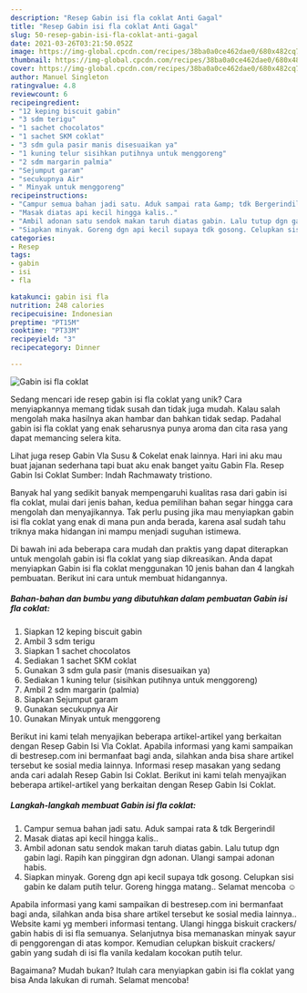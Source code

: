 ```yaml
---
description: "Resep Gabin isi fla coklat Anti Gagal"
title: "Resep Gabin isi fla coklat Anti Gagal"
slug: 50-resep-gabin-isi-fla-coklat-anti-gagal
date: 2021-03-26T03:21:50.052Z
image: https://img-global.cpcdn.com/recipes/38ba0a0ce462dae0/680x482cq70/gabin-isi-fla-coklat-foto-resep-utama.jpg
thumbnail: https://img-global.cpcdn.com/recipes/38ba0a0ce462dae0/680x482cq70/gabin-isi-fla-coklat-foto-resep-utama.jpg
cover: https://img-global.cpcdn.com/recipes/38ba0a0ce462dae0/680x482cq70/gabin-isi-fla-coklat-foto-resep-utama.jpg
author: Manuel Singleton
ratingvalue: 4.8
reviewcount: 6
recipeingredient:
- "12 keping biscuit gabin"
- "3 sdm terigu"
- "1 sachet chocolatos"
- "1 sachet SKM coklat"
- "3 sdm gula pasir manis disesuaikan ya"
- "1 kuning telur sisihkan putihnya untuk menggoreng"
- "2 sdm margarin palmia"
- "Sejumput garam"
- "secukupnya Air"
- " Minyak untuk menggoreng"
recipeinstructions:
- "Campur semua bahan jadi satu. Aduk sampai rata &amp; tdk Bergerindil"
- "Masak diatas api kecil hingga kalis.."
- "Ambil adonan satu sendok makan taruh diatas gabin. Lalu tutup dgn gabin lagi. Rapih kan pinggiran dgn adonan. Ulangi sampai adonan habis."
- "Siapkan minyak. Goreng dgn api kecil supaya tdk gosong. Celupkan sisi gabin ke dalam putih telur. Goreng hingga matang.. Selamat mencoba ☺"
categories:
- Resep
tags:
- gabin
- isi
- fla

katakunci: gabin isi fla 
nutrition: 248 calories
recipecuisine: Indonesian
preptime: "PT15M"
cooktime: "PT33M"
recipeyield: "3"
recipecategory: Dinner

---
```



![Gabin isi fla coklat](https://img-global.cpcdn.com/recipes/38ba0a0ce462dae0/680x482cq70/gabin-isi-fla-coklat-foto-resep-utama.jpg)

Sedang mencari ide resep gabin isi fla coklat yang unik? Cara menyiapkannya memang tidak susah dan tidak juga mudah. Kalau salah mengolah maka hasilnya akan hambar dan bahkan tidak sedap. Padahal gabin isi fla coklat yang enak seharusnya punya aroma dan cita rasa yang dapat memancing selera kita.

Lihat juga resep Gabin Vla Susu &amp; Cokelat enak lainnya. Hari ini aku mau buat jajanan sederhana tapi buat aku enak banget yaitu Gabin Fla. Resep Gabin Isi Coklat Sumber: Indah Rachmawaty tristiono.

Banyak hal yang sedikit banyak mempengaruhi kualitas rasa dari gabin isi fla coklat, mulai dari jenis bahan, kedua pemilihan bahan segar hingga cara mengolah dan menyajikannya. Tak perlu pusing jika mau menyiapkan gabin isi fla coklat yang enak di mana pun anda berada, karena asal sudah tahu triknya maka hidangan ini mampu menjadi suguhan istimewa.


Di bawah ini ada beberapa cara mudah dan praktis yang dapat diterapkan untuk mengolah gabin isi fla coklat yang siap dikreasikan. Anda dapat menyiapkan Gabin isi fla coklat menggunakan 10 jenis bahan dan 4 langkah pembuatan. Berikut ini cara untuk membuat hidangannya.

<!--inarticleads1-->

##### Bahan-bahan dan bumbu yang dibutuhkan dalam pembuatan Gabin isi fla coklat:

1. Siapkan 12 keping biscuit gabin
1. Ambil 3 sdm terigu
1. Siapkan 1 sachet chocolatos
1. Sediakan 1 sachet SKM coklat
1. Gunakan 3 sdm gula pasir (manis disesuaikan ya)
1. Sediakan 1 kuning telur (sisihkan putihnya untuk menggoreng)
1. Ambil 2 sdm margarin (palmia)
1. Siapkan Sejumput garam
1. Gunakan secukupnya Air
1. Gunakan  Minyak untuk menggoreng


Berikut ini kami telah menyajikan beberapa artikel-artikel yang berkaitan dengan Resep Gabin Isi Vla Coklat. Apabila informasi yang kami sampaikan di bestresep.com ini bermanfaat bagi anda, silahkan anda bisa share artikel tersebut ke sosial media lainnya. Informasi resep masakan yang sedang anda cari adalah Resep Gabin Isi Coklat. Berikut ini kami telah menyajikan beberapa artikel-artikel yang berkaitan dengan Resep Gabin Isi Coklat. 

<!--inarticleads2-->

##### Langkah-langkah membuat Gabin isi fla coklat:

1. Campur semua bahan jadi satu. Aduk sampai rata &amp; tdk Bergerindil
1. Masak diatas api kecil hingga kalis..
1. Ambil adonan satu sendok makan taruh diatas gabin. Lalu tutup dgn gabin lagi. Rapih kan pinggiran dgn adonan. Ulangi sampai adonan habis.
1. Siapkan minyak. Goreng dgn api kecil supaya tdk gosong. Celupkan sisi gabin ke dalam putih telur. Goreng hingga matang.. Selamat mencoba ☺


Apabila informasi yang kami sampaikan di bestresep.com ini bermanfaat bagi anda, silahkan anda bisa share artikel tersebut ke sosial media lainnya.. Website kami yg memberi informasi tentang. Ulangi hingga biskuit crackers/ gabin habis di isi fla semuanya. Selanjutnya bisa memanaskan minyak sayur di penggorengan di atas kompor. Kemudian celupkan biskuit crackers/ gabin yang sudah di isi fla vanila kedalam kocokan putih telur. 

Bagaimana? Mudah bukan? Itulah cara menyiapkan gabin isi fla coklat yang bisa Anda lakukan di rumah. Selamat mencoba!
